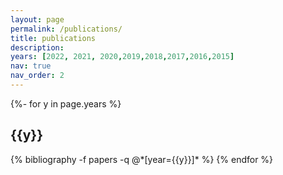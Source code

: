 ```yaml
---
layout: page
permalink: /publications/
title: publications
description:
years: [2022, 2021, 2020,2019,2018,2017,2016,2015]
nav: true
nav_order: 2
---
```

<!-- _pages/publications.md -->
<div class="publications">

{%- for y in page.years %}
  <h2 class="year">{{y}}</h2>
  {% bibliography -f papers -q @*[year={{y}}]* %}
{% endfor %}

</div>
